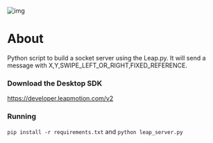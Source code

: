 ![img](https://di4564baj7skl.cloudfront.net/assets/logo_desktop-e0805f8d71b9480511d3fe38581b1ae3.png)

# About
Python script to build a socket server using the Leap.py. 
It will send a message with X,Y,SWIPE_LEFT_OR_RIGHT,FIXED_REFERENCE.



### Download the Desktop SDK
https://developer.leapmotion.com/v2


### Running
`pip install -r requirements.txt` and `python leap_server.py`
